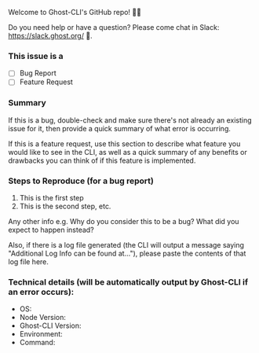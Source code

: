 Welcome to Ghost-CLI's GitHub repo! 👋🎉

Do you need help or have a question? Please come chat in Slack: https://slack.ghost.org/ 👫.

### This issue is a

* [ ] Bug Report
* [ ] Feature Request

### Summary

If this is a bug, double-check and make sure there's not already an existing issue for it, then provide a quick summary of what error is occurring.

If this is a feature request, use this section to describe what feature you would like to see in the CLI, as well as a quick summary of any benefits or drawbacks you can think of if this feature is implemented.

### Steps to Reproduce (for a bug report)

1. This is the first step
2. This is the second step, etc.

Any other info e.g. Why do you consider this to be a bug? What did you expect to happen instead?

Also, if there is a log file generated (the CLI will output a message saying "Additional Log Info can be found at..."), please paste the contents of that log file here.

### Technical details (will be automatically output by Ghost-CLI if an error occurs):

* OS: 
* Node Version:
* Ghost-CLI Version: 
* Environment: 
* Command: 
